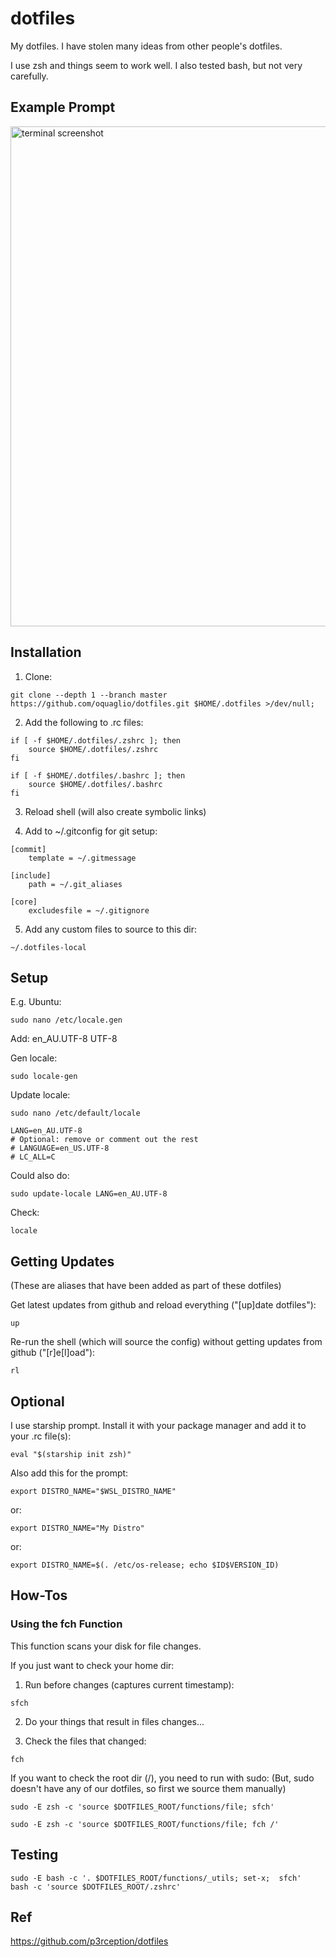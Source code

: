# dotfiles

My dotfiles. I have stolen many ideas from other people's dotfiles.

I use zsh and things seem to work well. I also tested bash, but not very carefully.

## Example Prompt

<img src="https://github.com/user-attachments/assets/0c7cedfe-b8b1-471e-850c-34bacc675863" alt="terminal screenshot" width="800" />


## Installation

1. Clone:

``` SH
git clone --depth 1 --branch master https://github.com/oquaglio/dotfiles.git $HOME/.dotfiles >/dev/null;
```

2. Add the following to .rc files:

``` SH
if [ -f $HOME/.dotfiles/.zshrc ]; then
    source $HOME/.dotfiles/.zshrc
fi
```

``` SH
if [ -f $HOME/.dotfiles/.bashrc ]; then
    source $HOME/.dotfiles/.bashrc
fi
```

3. Reload shell (will also create symbolic links)

4. Add to ~/.gitconfig for git setup:

```SH
[commit]
    template = ~/.gitmessage

[include]
    path = ~/.git_aliases

[core]
    excludesfile = ~/.gitignore
```

5. Add any custom files to source to this dir:

``` SH
~/.dotfiles-local
```

## Setup

E.g. Ubuntu:
```SH
sudo nano /etc/locale.gen
```
Add: en_AU.UTF-8 UTF-8

Gen locale:
```SH
sudo locale-gen
```

Update locale:
```
sudo nano /etc/default/locale
```

```
LANG=en_AU.UTF-8
# Optional: remove or comment out the rest
# LANGUAGE=en_US.UTF-8
# LC_ALL=C
```

Could also do:
```SH
sudo update-locale LANG=en_AU.UTF-8
```
Check:
```SH
locale
```

## Getting Updates

(These are aliases that have been added as part of these dotfiles)

Get latest updates from github and reload everything ("[up]date dotfiles"):

```SH
up
```

Re-run the shell (which will source the config) without getting updates from github ("[r]e[l]oad"):

```SH
rl
```

## Optional

I use starship prompt. Install it with your package manager and add it to your .rc file(s):

```SH
eval "$(starship init zsh)"
```

Also add this for the prompt:

```SH
export DISTRO_NAME="$WSL_DISTRO_NAME"
```

or:

```SH
export DISTRO_NAME="My Distro"
```

or:

```
export DISTRO_NAME=$(. /etc/os-release; echo $ID$VERSION_ID)
```

## How-Tos

### Using the fch Function

This function scans your disk for file changes.

If you just want to check your home dir:

1. Run before changes (captures current timestamp):
``` SH
sfch
```

2. Do your things that result in files changes...

3. Check the files that changed:
```SH
fch
```

If you want to check the root dir (/), you need to run with sudo:
(But, sudo doesn't have any of our dotfiles, so first we source them manually)

``` SH
sudo -E zsh -c 'source $DOTFILES_ROOT/functions/file; sfch'
```

``` SH
sudo -E zsh -c 'source $DOTFILES_ROOT/functions/file; fch /'
```

## Testing

```SH
sudo -E bash -c '. $DOTFILES_ROOT/functions/_utils; set-x;  sfch'
bash -c 'source $DOTFILES_ROOT/.zshrc'
```

## Ref
https://github.com/p3rception/dotfiles



